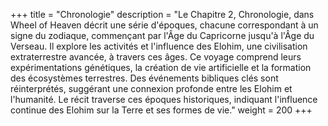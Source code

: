 +++
title = "Chronologie"
description = "Le Chapitre 2, Chronologie, dans Wheel of Heaven décrit une série d'époques, chacune correspondant à un signe du zodiaque, commençant par l'Âge du Capricorne jusqu'à l'Âge du Verseau. Il explore les activités et l'influence des Elohim, une civilisation extraterrestre avancée, à travers ces âges. Ce voyage comprend leurs expérimentations génétiques, la création de vie artificielle et la formation des écosystèmes terrestres. Des événements bibliques clés sont réinterprétés, suggérant une connexion profonde entre les Elohim et l'humanité. Le récit traverse ces époques historiques, indiquant l'influence continue des Elohim sur la Terre et ses formes de vie."
weight = 200
+++

